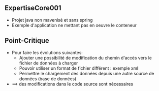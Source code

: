 ## ExpertiseCore001
- Projet java non mavenisé et sans spring
- Exemple d'application ne mettant pas en oeuvre le conteneur

## Point-Critique
- Pour faire les évolutions suivantes:
  * Ajouter une possibilité de modification du chemin d'accès vers le fichier de données à charger
  * Pouvoir utiliser un format de fichier différent : exemple xml
  * Permettre le chargement des données depuis une autre source de données (base de données)
- ==> des modifications dans le code source sont nécessaires
